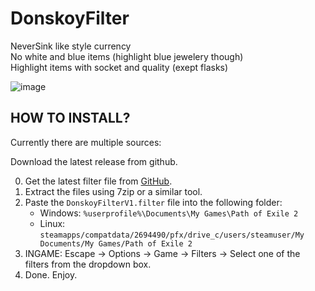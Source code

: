 # DonskoyFilter  

NeverSink like style currency  
No white and blue items (highlight blue jewelery though)  
Highlight items with socket and quality (exept flasks)  

![image](https://cdn.discordapp.com/attachments/289007186041110528/1316280865050988554/Screenshot_55.png?ex=675a7995&is=67592815&hm=9d8fdb198c5ec662e67d2f53c351f40efaa4628422803e182550aca5f00bc372&)  

## **HOW TO INSTALL?**  

Currently there are multiple sources:  

Download the latest release from github.  

0) Get the latest filter file from [GitHub](https://github.com/DonskoyRoman/DonskoyFilter/releases).  
1) Extract the files using 7zip or a similar tool.  
2) Paste the `DonskoyFilterV1.filter` file into the following folder:  
   - Windows: `%userprofile%\Documents\My Games\Path of Exile 2`  
   - Linux: `steamapps/compatdata/2694490/pfx/drive_c/users/steamuser/My Documents/My Games/Path of Exile 2`  
4) INGAME: Escape -> Options -> Game -> Filters -> Select one of the filters from the dropdown box.  
5) Done. Enjoy.  
